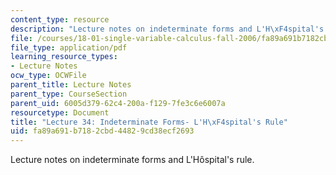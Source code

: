 ```yaml
---
content_type: resource
description: "Lecture notes on indeterminate forms and L'H\xF4spital's rule."
file: /courses/18-01-single-variable-calculus-fall-2006/fa89a691b7182cbd44829cd38ecf2693_lec34.pdf
file_type: application/pdf
learning_resource_types:
- Lecture Notes
ocw_type: OCWFile
parent_title: Lecture Notes
parent_type: CourseSection
parent_uid: 6005d379-62c4-200a-f129-7fe3c6e6007a
resourcetype: Document
title: "Lecture 34: Indeterminate Forms- L'H\xF4spital's Rule"
uid: fa89a691-b718-2cbd-4482-9cd38ecf2693
---
```

Lecture notes on indeterminate forms and L'Hôspital's rule.

